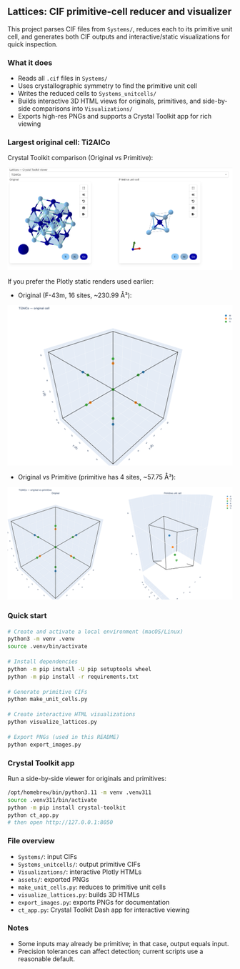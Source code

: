 ## Lattices: CIF primitive-cell reducer and visualizer

This project parses CIF files from `Systems/`, reduces each to its primitive unit cell, and generates both CIF outputs and interactive/static visualizations for quick inspection.

### What it does
- Reads all `.cif` files in `Systems/`
- Uses crystallographic symmetry to find the primitive unit cell
- Writes the reduced cells to `Systems_unitcells/`
- Builds interactive 3D HTML views for originals, primitives, and side-by-side comparisons into `Visualizations/`
- Exports high-res PNGs and supports a Crystal Toolkit app for rich viewing

### Largest original cell: Ti2AlCo

Crystal Toolkit comparison (Original vs Primitive):

![Ti2AlCo CT compare](assets/ti2alco_ct_compare.png)

If you prefer the Plotly static renders used earlier:

- Original (F-43m, 16 sites, ~230.99 Å³):

![Ti2AlCo original](assets/ti2alco_original.png)

- Original vs Primitive (primitive has 4 sites, ~57.75 Å³):

![Ti2AlCo compare](assets/ti2alco_compare.png)

### Quick start
```bash
# Create and activate a local environment (macOS/Linux)
python3 -m venv .venv
source .venv/bin/activate

# Install dependencies
python -m pip install -U pip setuptools wheel
python -m pip install -r requirements.txt

# Generate primitive CIFs
python make_unit_cells.py

# Create interactive HTML visualizations
python visualize_lattices.py

# Export PNGs (used in this README)
python export_images.py
```

### Crystal Toolkit app
Run a side-by-side viewer for originals and primitives:
```bash
/opt/homebrew/bin/python3.11 -m venv .venv311
source .venv311/bin/activate
python -m pip install crystal-toolkit
python ct_app.py
# then open http://127.0.0.1:8050
```

### File overview
- `Systems/`: input CIFs
- `Systems_unitcells/`: output primitive CIFs
- `Visualizations/`: interactive Plotly HTMLs
- `assets/`: exported PNGs
- `make_unit_cells.py`: reduces to primitive unit cells
- `visualize_lattices.py`: builds 3D HTMLs
- `export_images.py`: exports PNGs for documentation
- `ct_app.py`: Crystal Toolkit Dash app for interactive viewing

### Notes
- Some inputs may already be primitive; in that case, output equals input.
- Precision tolerances can affect detection; current scripts use a reasonable default.


